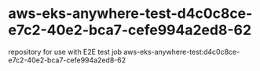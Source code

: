 # aws-eks-anywhere-test-d4c0c8ce-e7c2-40e2-bca7-cefe994a2ed8-62
repository for use with E2E test job aws-eks-anywhere-test:d4c0c8ce-e7c2-40e2-bca7-cefe994a2ed8-62
